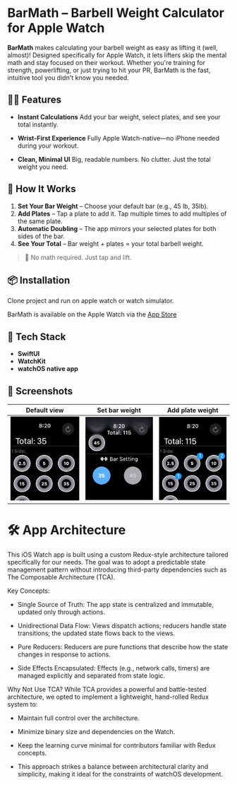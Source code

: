 # BarMath – Barbell Weight Calculator for Apple Watch

**BarMath** makes calculating your barbell weight as easy as lifting it (well, almost)! Designed specifically for Apple Watch, it lets lifters skip the mental math and stay focused on their workout. Whether you're training for strength, powerlifting, or just trying to hit your PR, BarMath is the fast, intuitive tool you didn't know you needed.

## 🏋️‍♂️ Features

* **Instant Calculations**
  Add your bar weight, select plates, and see your total instantly.

* **Wrist-First Experience**
  Fully Apple Watch-native—no iPhone needed during your workout.

* **Clean, Minimal UI**
  Big, readable numbers. No clutter. Just the total weight you need.

## 📲 How It Works

1. **Set Your Bar Weight** – Choose your default bar (e.g., 45 lb, 35lb).
2. **Add Plates** – Tap a plate to add it. Tap multiple times to add multiples of the same plate.
3. **Automatic Doubling** – The app mirrors your selected plates for both sides of the bar.
4. **See Your Total** – Bar weight + plates = your total barbell weight.

> 🧠 No math required. Just tap and lift.

## 📦 Installation

Clone project and run on apple watch or watch simulator.

BarMath is available on the Apple Watch via the [App Store](https://apps.apple.com/us/app/barmath/id6737529139)

## 🧰 Tech Stack

* **SwiftUI**
* **WatchKit**
* **watchOS native app**

## 📸 Screenshots

| Default view | Set bar weight | Add plate weight |
|----------|----------|----------|
| ![BarMath Screenshot](images/Default.png)  | ![BarMath Screenshot](images/barset.png) | ![BarMath Screenshot](images/badge.png) |


# 🛠️ App Architecture

This iOS Watch app is built using a custom Redux-style architecture tailored specifically for our needs. The goal was to adopt a predictable state management pattern without introducing third-party dependencies such as The Composable Architecture (TCA).

Key Concepts:
* Single Source of Truth: The app state is centralized and immutable, updated only through actions.

* Unidirectional Data Flow: Views dispatch actions; reducers handle state transitions; the updated state flows back to the views.

* Pure Reducers: Reducers are pure functions that describe how the state changes in response to actions.

* Side Effects Encapsulated: Effects (e.g., network calls, timers) are managed explicitly and separated from state logic.

Why Not Use TCA?
While TCA provides a powerful and battle-tested architecture, we opted to implement a lightweight, hand-rolled Redux system to:

* Maintain full control over the architecture.

* Minimize binary size and dependencies on the Watch.

* Keep the learning curve minimal for contributors familiar with Redux concepts.

* This approach strikes a balance between architectural clarity and simplicity, making it ideal for the constraints of watchOS development.











